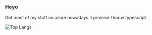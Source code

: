 <p align="center">

### Heyo
Got most of my stuff on azure nowadays. I promise I know typescript.
</p>

![Top Langs](https://github-readme-stats.vercel.app/api/top-langs/?username=lucidrunner&layout=compact&theme=date_night)

<!--
**lucidrunner/lucidrunner** is a ✨ _special_ ✨ repository because its `README.md` (this file) appears on your GitHub profile.

Here are some ideas to get you started:

- 🔭 I’m currently working on ...
- 🌱 I’m currently learning ...
- 👯 I’m looking to collaborate on ...
- 🤔 I’m looking for help with ...
- 💬 Ask me about ...
- 📫 How to reach me: ...
- 😄 Pronouns: ...
- ⚡ Fun fact: ...
-->
